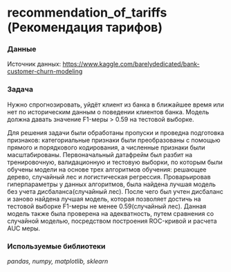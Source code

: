# recommendation_of_tariffs (Рекомендация тарифов)

### Данные  

Источник данных: https://www.kaggle.com/barelydedicated/bank-customer-churn-modeling

### Задача  

Нужно спрогнозировать, уйдёт клиент из банка в ближайшее время или нет по историческим данным о поведении клиентов банка. Модель должна давать значение F1-меры > 0.59 на тестовой выборке.  

Для решения задачи были обработаны пропуски и проведна подготовка признаков: категориальные признаки были преобразованы с помощью прямого и порядкового кодирования, а численные признаки были масштабированы. Первоначальный датафрейм был разбит на тренировочную, валидационную и тестовую выборки, по которым были обучены модели на основе трех алгоритмов обучения: решающее дерево, случайный лес и логистическая регрессия. Проварьировав гиперпараметры у данных алгоритмов, была найдена лучшая модель без учета дисбаланса(случайный лес). После чего был учтен дисбаланс и заново найдена лучшая модель, которая позволяет достичь на тестовой выборке F1-меры не менее 0.59(случайный лес). Данная модель также была проверена на адекватность, путем сравнения со случайной моделью, посредством построения ROC-кривой и расчета AUC меры.

### Используемые библиотеки   
*pandas, numpy, matplotlib, sklearn* 
